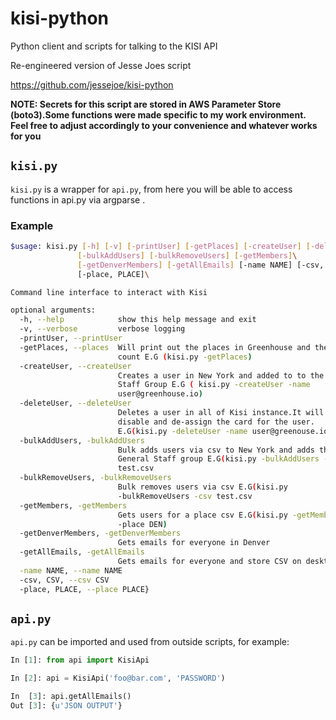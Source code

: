 # kisi-python
Python client and scripts for talking to the KISI API

Re-engineered version of Jesse Joes script 

https://github.com/jessejoe/kisi-python

**NOTE: Secrets for this script are stored in AWS Parameter Store (boto3).Some functions were made specific to my work environment. Feel free to adjust accordingly to your convenience and whatever works for you**

## `kisi.py`
`kisi.py` is a wrapper for `api.py`, from here you will be able to access functions in api.py via argparse .

### Example
```bash
$usage: kisi.py [-h] [-v] [-printUser] [-getPlaces] [-createUser] [-deleteUser]\
               [-bulkAddUsers] [-bulkRemoveUsers] [-getMembers]\
               [-getDenverMembers] [-getAllEmails] [-name NAME] [-csv, CSV]\
               [-place, PLACE]\

Command line interface to interact with Kisi

optional arguments:
  -h, --help            show this help message and exit
  -v, --verbose         verbose logging
  -printUser, --printUser
  -getPlaces, --places  Will print out the places in Greenhouse and the member
                        count E.G (kisi.py -getPlaces)
  -createUser, --createUser
                        Creates a user in New York and added to to the General
                        Staff Group E.G ( kisi.py -createUser -name
                        user@greenhouse.io)
  -deleteUser, --deleteUser
                        Deletes a user in all of Kisi instance.It will also
                        disable and de-assign the card for the user.
                        E.G(kisi.py -deleteUser -name user@greenouse.io)
  -bulkAddUsers, -bulkAddUsers
                        Bulk adds users via csv to New York and adds them to
                        General Staff group E.G(kisi.py -bulkAddUsers -csv
                        test.csv
  -bulkRemoveUsers, -bulkRemoveUsers
                        Bulk removes users via csv E.G(kisi.py
                        -bulkRemoveUsers -csv test.csv
  -getMembers, -getMembers
                        Gets users for a place csv E.G(kisi.py -getMembers
                        -place DEN)
  -getDenverMembers, -getDenverMembers
                        Gets emails for everyone in Denver
  -getAllEmails, -getAllEmails
                        Gets emails for everyone and store CSV on desktop\
  -name NAME, --name NAME
  -csv, CSV, --csv CSV
  -place, PLACE, --place PLACE}
```

## `api.py`
`api.py` can be imported and used from outside scripts, for example:
```python
In [1]: from api import KisiApi

In [2]: api = KisiApi('foo@bar.com', 'PASSWORD')

In  [3]: api.getAllEmails()
Out [3]: {u'JSON OUTPUT'}
```

